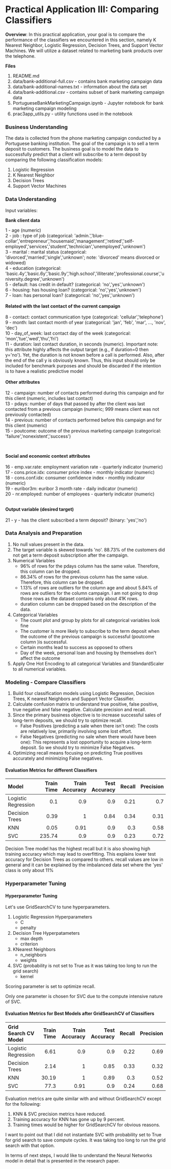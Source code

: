# Practical Application III: Comparing Classifiers

**Overview**: In this practical application, your goal is to compare the performance of the classifiers we encountered in this section, namely K Nearest Neighbor, Logistic Regression, Decision Trees, and Support Vector Machines.  We will utilize a dataset related to marketing bank products over the telephone.  

**Files**
1. README.md
2. data/bank-additional-full.csv - contains bank marketing campaign data
3. data/bank-additional-names.txt - information about the data set
4. data/bank-additional.csv - contains subset of bank marketing campaign data
4. PortugueseBankMarketingCampaign.ipynb - Jupyter notebook for bank marketing campaign modeling
5. prac3app_utils.py - utility functions used in the notebook

### Business Understanding

The data is collected from the phone marketing campaign conducted by a Portuguese banking institution. The goal of the campaign is to sell a term deposit to customers. The business goal is to model the data to successfully predict that a client will subscribe to a term deposit by comparing the following classification models:

1. Logistic Regression
2. K Nearest Neighbor
3. Decision Trees
4. Support Vector Machines

### Data Understanding

Input variables:

<b>Bank client data</b><br/>

1 - age (numeric)<br/>
2 - job : type of job (categorical: 'admin.','blue-collar','entrepreneur','housemaid','management','retired','self-employed','services','student','technician','unemployed','unknown')<br/>
3 - marital : marital status (categorical: 'divorced','married','single','unknown'; note: 'divorced' means divorced or widowed)<br/>
4 - education (categorical: 'basic.4y','basic.6y','basic.9y','high.school','illiterate','professional.course','university.degree','unknown')<br/>
5 - default: has credit in default? (categorical: 'no','yes','unknown')<br/>
6 - housing: has housing loan? (categorical: 'no','yes','unknown')<br/>
7 - loan: has personal loan? (categorical: 'no','yes','unknown')<br/>
<br/>
<b>Related with the last contact of the current campaign</b> <br/>
<br/>
8 - contact: contact communication type (categorical: 'cellular','telephone')<br/>
9 - month: last contact month of year (categorical: 'jan', 'feb', 'mar', ..., 'nov', 'dec') <br/>
10 - day_of_week: last contact day of the week (categorical: 'mon','tue','wed','thu','fri')<br/>
11 - duration: last contact duration, in seconds (numeric). Important note: this attribute highly affects the output target (e.g., if duration=0 then y='no'). Yet, the duration is not known before a call is performed. Also, after the end of the call y is obviously known. Thus, this input should only be included for benchmark purposes and should be discarded if the intention is to have a realistic predictive model <br/>
<br/>
<b>Other attributes</b><br/>
<br/>
12 - campaign: number of contacts performed during this campaign and for this client (numeric, includes last contact)<br/>
13 - pdays: number of days that passed by after the client was last contacted from a previous campaign (numeric; 999 means client was not previously contacted)<br/>
14 - previous: number of contacts performed before this campaign and for this client (numeric)<br/>
15 - poutcome: outcome of the previous marketing campaign (categorical: 'failure','nonexistent','success')<br/>

<br/>

<b>Social and economic context attributes</b> <br/>
<br/>
16 - emp.var.rate: employment variation rate - quarterly indicator (numeric) <br/>
17 - cons.price.idx: consumer price index - monthly indicator (numeric)<br/>
18 - cons.conf.idx: consumer confidence index - monthly indicator (numeric)<br/>
19 - euribor3m: euribor 3 month rate - daily indicator (numeric)<br/>
20 - nr.employed: number of employees - quarterly indicator (numeric)<br/>

<br/>
<b>Output variable (desired target)</b><br/>
<br/>
21 - y - has the client subscribed a term deposit? (binary: 'yes','no')<br/>

### Data Analysis and Preparation

1. No null values present in the data.
2. The target variable is skewed towards 'no'.  88.73% of the customers did not get a term deposit subscription after the campaign.
3. Numerical Variables
	- 96% of rows for the pdays column has the same value. Therefore, this column can be dropped.
	- 86.34% of rows for the previous column has the same value. Therefore, this column can be dropped.
	- 1.13% of rows are outliers for the column age and about 5.84% of rows are outliers for the column campaign. I am not going to drop those rows as the dataset contains only about 41K rows.
	- duration column can be dropped based on the description of the data.
4. Categorical Variables
	- The count plot and group by plots for all categorical variables look fine
	- The customer is more likely to subscribe to the term deposit when the outcome of the previous campaign is successful (poutcome column )is successful.
	- Certain months lead to success as opposed to others
	- Day of the week, personal loan and housing by themselves don't affect the outcome
5. Apply One Hot Encoding to all categorical Variables and StandardScaler to all numerical variables. 


### Modeling - Compare Classifiers

1. Build four classification models using Logistic Regression, Decision Trees, K nearest Neighbors and Support Vector Classifier.
2. Calculate confusion matrix to understand true positive, false positive, true negative and false negative. Calculate precision and recall.
3. Since the primary business objective is to increase successful sales of long-term deposits, we should try to optimize recall.
	- False Positives (predicting a sale when there isn't one): The costs are relatively low, primarily involving some lost effort.
	- False Negatives (predicting no sale when there would have been one): This represents a lost opportunity to acquire a long-term deposit. So we should try to minimize False Negatives.
4. Optimizing recall means focusing on predicting True positives accurately and minimizing False negatives.

#### Evaluation Metrics for different Classifiers

| Model               |   Train Time |   Train Accuracy |   Test Accuracy |   Recall |   Precision |
|:--------------------|-------------:|-----------------:|----------------:|---------:|------------:|
| Logistic Regression |         0.1  |             0.9  |            0.9  |     0.21 |        0.7  |
| Decision Trees      |         0.39 |             1    |            0.84 |     0.34 |        0.31 |
| KNN                 |         0.05 |             0.91 |            0.9  |     0.3  |        0.58 |
| SVC                 |       235.74 |             0.9  |            0.9  |     0.23 |        0.72 |



Decision Tree model has the highest recall but it is also showing high training accuracy which may lead to overfitting. This explains lower test accuracy for Decision Trees as compared to others. recall values are low in general and it can be explained by the imbalanced data set where the 'yes' class is only about 11%


### Hyperparameter Tuning

#### Hyperparameter Tuning

Let's use GridSearchCV to tune hyperparameters.

1. Logistic Regression Hyperparameters
    - C 
    - penalty 
2. Decision Tree Hyperpatameters
   - max depth
   - criterion
4. KNearest Neighbors
   - n_neighbors
   - weights
6. SVC (probability is not set to True as it was taking too long to run the grid search)
   - kernel

Scoring parameter is set to optimize recall.

Only one parameter is chosen for SVC due to the compute intensive nature of SVC.


#### Evaluation Metrics for Best Models after GridSearchCV of Classifiers

| Grid Search CV Model   |   Train Time |   Train Accuracy |   Test Accuracy |   Recall |   Precision |
|:-----------------------|-------------:|-----------------:|----------------:|---------:|------------:|
| Logistic Regression    |         6.61 |             0.9  |            0.9  |     0.22 |        0.69 |
| Decision Trees         |         2.14 |             1    |            0.85 |     0.33 |        0.32 |
| KNN                    |        30.19 |             1    |            0.89 |     0.3  |        0.52 |
| SVC                    |        77.3  |             0.91 |            0.9  |     0.24 |        0.68 |


Evaluation metrics are quite similar with and without GridSearchCV except for the following:
1. KNN & SVC precision metrics have reduced.
2. Training accuracy for KNN has gone up by 9 percent.
3. Training times would be higher for GridSearchCV for obvious reasons.


I want to point out that I did not instantiate SVC with probability set to True for grid search to save compute cycles. It was taking too long to run the grid search with that option.

In terms of next steps, I would like to understand the Neural Networks model in detail that is presented in the research paper.
